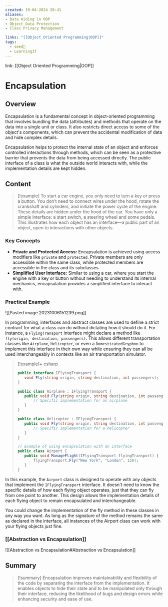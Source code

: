 ```yaml
---
created: 19-04-2024 20:41
aliases:
- Data Hiding in OOP 
- Object Data Protection
- Class Privacy Management

links: "[[Object Oriented Programming|OOP]]"
tags:
  - seed🌱
  - LearningIT
---
```

link: [[Object Oriented Programming|OOP]]

# Encapsulation

## Overview

Encapsulation is a fundamental concept in object-oriented programming that involves bundling the data (attributes) and methods that operate on the data into a single unit or class. It also restricts direct access to some of the object's components, which can prevent the accidental modification of data and hide complex details.

Encapsulation helps to protect the internal state of an object and enforces controlled interactions through methods, which can be seen as a protective barrier that prevents the data from being accessed directly. The public interface of a class is what the outside world interacts with, while the implementation details are kept hidden.

## Content

> [!example] 
> To start a car engine, you only need to turn a key or press a button. You don’t need to connect wires under the hood, rotate the crankshaft and cylinders, and initiate the power cycle of the engine. These details are hidden under the hood of the car. You have only a simple interface: a start switch, a steering wheel and some pedals. This illustrates how each object has an interface—a public part of an object, open to interactions with other objects.

### Key Concepts

- **Private and Protected Access:** Encapsulation is achieved using access modifiers like `private` and `protected`. Private members are only accessible within the same class, while protected members are accessible in the class and its subclasses.
- **Simplified User Interface:** Similar to using a car, where you start the engine with a key or button without needing to understand its internal mechanics, encapsulation provides a simplified interface to interact with.

### Practical Example

![[Pasted image 20231006151239.png]]

In programming, interfaces and abstract classes are used to define a strict contract for what a class can do without dictating how it should do it. For instance, a `FlyingTransport` interface might declare a method like `fly(origin, destination, passengers)`. This allows different transportation classes like `Airplane`, `Helicopter`, or even a `DomesticatedGryphon` to implement this interface in their own way while ensuring they can all be used interchangeably in contexts like an air transportation simulator.


> [!example]+ csharp
>``` csharp
>public interface IFlyingTransport {
>    void Fly(string origin, string destination, int passengers);
>}
>
>public class Airplane : IFlyingTransport {
>    public void Fly(string origin, string destination, int passengers) {
>        // Specific implementation for an airplane
>    }
>}
>
>public class Helicopter : IFlyingTransport {
>    public void Fly(string origin, string destination, int passengers) {
>        // Specific implementation for a helicopter
>    }
>}
>
>// Example of using encapsulation with an interface
>public class Airport {
>    public void ManageFlight(IFlyingTransport flyingTransport) {
>        flyingTransport.Fly("New York", "London", 150);
>    }
>}
>
>```


In this example, the `Airport` class is designed to operate with any objects that implement the `IFlyingTransport` interface. It doesn't need to know the specific details of how each flying object operates, just that they can fly from one point to another. This design allows the implementation details of each flying object to remain encapsulated and interchangeable.

You could change the implementation of the fly method in these classes in any way you want. As long as the signature of the method remains the same as declared in the interface, all instances of the Airport class can work with your flying objects just fine.

### [[Abstraction vs Encapsulation]] 

![[Abstraction vs Encapsulation#Abstraction vs Encapsulation]]

## Summary

>[!summary]
>Encapsulation improves maintainability and flexibility of the code by separating the interface from the implementation. It enables objects to hide their state and to be manipulated only through their interface, reducing the likelihood of bugs and design errors while enhancing security and ease of use.

 